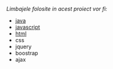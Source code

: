 _Limbajele folosite in acest proiect vor fi:_
  * [java](https://github.com/Marius93/proiect_mps/blob/master/javaCodingStyle.java)
  * [javascript](https://github.com/Marius93/proiect_mps/blob/master/jsCodingStyle.js)
  * [html](https://github.com/Marius93/proiect_mps/blob/master/index.html)
  * css
  * jquery
  * boostrap
  * ajax
  
  

  

